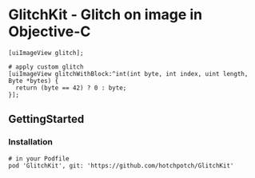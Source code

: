 # GlitchKit - Glitch on image in Objective-C

```objc
[uiImageView glitch];

# apply custom glitch
[uiImageView glitchWithBlock:^int(int byte, int index, uint length, Byte *bytes) {
  return (byte == 42) ? 0 : byte;
}];
```

## GettingStarted

### Installation


```
# in your Podfile
pod 'GlitchKit', git: 'https://github.com/hotchpotch/GlitchKit'
```


